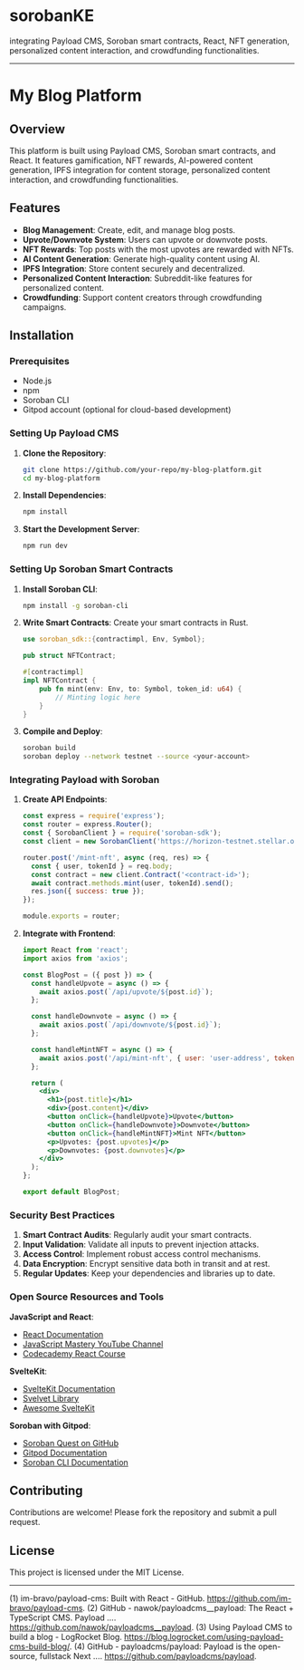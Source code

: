 # sorobanKE

 integrating Payload CMS, Soroban smart contracts, React, NFT generation, personalized content interaction, and crowdfunding functionalities.

---

# My Blog Platform

## Overview

This platform is built using Payload CMS, Soroban smart contracts, and React. It features gamification, NFT rewards, AI-powered content generation, IPFS integration for content storage, personalized content interaction, and crowdfunding functionalities.

## Features

- **Blog Management**: Create, edit, and manage blog posts.
- **Upvote/Downvote System**: Users can upvote or downvote posts.
- **NFT Rewards**: Top posts with the most upvotes are rewarded with NFTs.
- **AI Content Generation**: Generate high-quality content using AI.
- **IPFS Integration**: Store content securely and decentralized.
- **Personalized Content Interaction**: Subreddit-like features for personalized content.
- **Crowdfunding**: Support content creators through crowdfunding campaigns.

## Installation

### Prerequisites

- Node.js
- npm
- Soroban CLI
- Gitpod account (optional for cloud-based development)

### Setting Up Payload CMS

1. **Clone the Repository**:
   ```bash
   git clone https://github.com/your-repo/my-blog-platform.git
   cd my-blog-platform
   ```

2. **Install Dependencies**:
   ```bash
   npm install
   ```

3. **Start the Development Server**:
   ```bash
   npm run dev
   ```

### Setting Up Soroban Smart Contracts

1. **Install Soroban CLI**:
   ```bash
   npm install -g soroban-cli
   ```

2. **Write Smart Contracts**:
   Create your smart contracts in Rust.

   ```rust
   use soroban_sdk::{contractimpl, Env, Symbol};

   pub struct NFTContract;

   #[contractimpl]
   impl NFTContract {
       pub fn mint(env: Env, to: Symbol, token_id: u64) {
           // Minting logic here
       }
   }
   ```

3. **Compile and Deploy**:
   ```bash
   soroban build
   soroban deploy --network testnet --source <your-account>
   ```

### Integrating Payload with Soroban

1. **Create API Endpoints**:
   ```javascript
   const express = require('express');
   const router = express.Router();
   const { SorobanClient } = require('soroban-sdk');
   const client = new SorobanClient('https://horizon-testnet.stellar.org');

   router.post('/mint-nft', async (req, res) => {
     const { user, tokenId } = req.body;
     const contract = new client.Contract('<contract-id>');
     await contract.methods.mint(user, tokenId).send();
     res.json({ success: true });
   });

   module.exports = router;
   ```

2. **Integrate with Frontend**:
   ```jsx
   import React from 'react';
   import axios from 'axios';

   const BlogPost = ({ post }) => {
     const handleUpvote = async () => {
       await axios.post(`/api/upvote/${post.id}`);
     };

     const handleDownvote = async () => {
       await axios.post(`/api/downvote/${post.id}`);
     };

     const handleMintNFT = async () => {
       await axios.post('/api/mint-nft', { user: 'user-address', tokenId: post.id });
     };

     return (
       <div>
         <h1>{post.title}</h1>
         <div>{post.content}</div>
         <button onClick={handleUpvote}>Upvote</button>
         <button onClick={handleDownvote}>Downvote</button>
         <button onClick={handleMintNFT}>Mint NFT</button>
         <p>Upvotes: {post.upvotes}</p>
         <p>Downvotes: {post.downvotes}</p>
       </div>
     );
   };

   export default BlogPost;
   ```

### Security Best Practices

1. **Smart Contract Audits**: Regularly audit your smart contracts.
2. **Input Validation**: Validate all inputs to prevent injection attacks.
3. **Access Control**: Implement robust access control mechanisms.
4. **Data Encryption**: Encrypt sensitive data both in transit and at rest.
5. **Regular Updates**: Keep your dependencies and libraries up to date.

### Open Source Resources and Tools

**JavaScript and React**:
- [React Documentation](https://reactjs.org/docs/getting-started.html)
- [JavaScript Mastery YouTube Channel](https://www.youtube.com/c/JavaScriptMastery)
- [Codecademy React Course](https://www.codecademy.com/learn/paths/build-web-apps-with-react)

**SvelteKit**:
- [SvelteKit Documentation](https://kit.svelte.dev/docs)
- [Svelvet Library](https://github.com/open-source-labs/Svelvet)
- [Awesome SvelteKit](https://github.com/one-aalam/awesome-svelte-kit)

**Soroban with Gitpod**:
- [Soroban Quest on GitHub](https://github.com/stellar/soroban-quest)
- [Gitpod Documentation](https://www.gitpod.io/docs)
- [Soroban CLI Documentation](https://soroban.stellar.org/docs/cli)

## Contributing

Contributions are welcome! Please fork the repository and submit a pull request.

## License

This project is licensed under the MIT License.

---



(1) im-bravo/payload-cms: Built with React - GitHub. https://github.com/im-bravo/payload-cms.
(2) GitHub - nawok/payloadcms__payload: The React + TypeScript CMS. Payload .... https://github.com/nawok/payloadcms__payload.
(3) Using Payload CMS to build a blog - LogRocket Blog. https://blog.logrocket.com/using-payload-cms-build-blog/.
(4) GitHub - payloadcms/payload: Payload is the open-source, fullstack Next .... https://github.com/payloadcms/payload.
